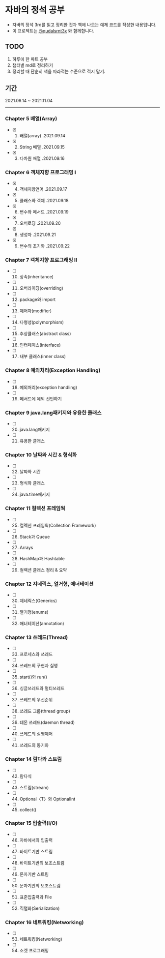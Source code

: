 # 자바의 정석 공부

- 자바의 정석 3rd를 읽고 정리한 것과 책에 나오는 예제 코드를 작성한 내용입니다.
- 이 프로젝트는 [@qudalsrnt3x](https://github.com/qudalsrnt3x) 와 함께합니다.
## TODO

1. 하루에 한 파트 공부
2. 챕터별 md로 정리하기
3. 정리할 때 단순히 책을 따라적는 수준으로 적지 말기.


## 기간

2021.09.14 ~ 2021.11.04

---

### Chapter 5 배열(Array)

- [x] 1. 배열(array) .2021.09.14
- [x] 2. String 배열 .2021.09.15
- [x] 3. 다차원 배열 .2021.09.16

### Chapter 6 객체지향 프로그래밍 I

- [x] 4. 객체지향언어 .2021.09.17
- [x] 5. 클래스와 객체 .2021.09.18
- [x] 6. 변수와 메서드 .2021.09.19
- [x] 7. 오버로딩 .2021.09.20
- [x] 8. 생성자 .2021.09.21
- [x] 9. 변수의 초기화 .2021.09.22

### Chapter 7 객체지향 프로그래밍 II

- [ ] 10. 상속(inheritance)
- [ ] 11. 오버라이딩(overriding)
- [ ] 12. package와 import
- [ ] 13. 제어자(modifier)
- [ ] 14. 다형성(polymorphism)
- [ ] 15. 추상클래스(abstract class)
- [ ] 16. 인터페이스(interface)
- [ ] 17. 내부 클래스(inner class)

### Chapter 8 예외처리(Exception Handling)

- [ ] 18. 예외처리(exception handling)
- [ ] 19. 메서드에 예외 선언하기

### Chapter 9 java.lang패키지와 유용한 클래스

- [ ] 20. java.lang패키지
- [ ] 21. 유용한 클래스

### Chapter 10 날짜와 시간 & 형식화

- [ ] 22. 날짜와 시간
- [ ] 23. 형식화 클래스
- [ ] 24. java.time패키지

### Chapter 11 컬렉션 프레임웍

- [ ] 25. 컬렉션 프레임웍(Collection Framework)
- [ ] 26. Stack과 Queue
- [ ] 27. Arrays
- [ ] 28. HashMap과 Hashtable
- [ ] 29. 컬렉션 클래스 정리 & 요약

### Chapter 12 지네릭스, 열거형, 애너테이션

- [ ] 30. 제네릭스(Generics)
- [ ] 31. 열거형(enums)
- [ ] 32. 애너테이션(annotation)

### Chapter 13 쓰레드(Thread)

- [ ] 33. 프로세스와 쓰레드
- [ ] 34. 쓰레드의 구현과 실행
- [ ] 35. start()와 run()
- [ ] 36. 싱글쓰레드와 멀티쓰레드
- [ ] 37. 쓰레드의 우선순위
- [ ] 38. 쓰레드 그룹(thread group)
- [ ] 39. 데몬 쓰레드(daemon thread)
- [ ] 40. 쓰레드의 실행제어
- [ ] 41. 쓰레드의 동기화

### Chapter 14 람다와 스트림

- [ ] 42. 람다식
- [ ] 43. 스트림(stream)
- [ ] 44. Optional〈T〉와 OptionalInt
- [ ] 45. collect()

### Chapter 15 입출력(I/O)

- [ ] 46. 자바에서의 입출력
- [ ] 47. 바이트기반 스트림
- [ ] 48. 바이트기반의 보조스트림
- [ ] 49. 문자기반 스트림
- [ ] 50. 문자기반의 보조스트림
- [ ] 51. 표준입출력과 File
- [ ] 52. 직렬화(Serialization)

### Chapter 16 네트워킹(Networking)

- [ ] 53. 네트워킹(Networking)
- [ ] 54. 소켓 프로그래밍